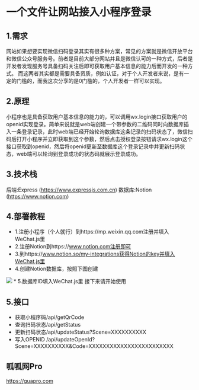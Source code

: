 # 一个文件让网站接入小程序登录
## 1.需求
网站如果想要实现微信扫码登录其实有很多种方案，常见的方案就是微信开放平台和微信公众号服务号。前者是目前大部分网站并且是微信认可的一种方式，后者是开发者发现服务号具备扫码关注后即可获取用户基本信息的能力后而开发的一种方式。
而这两者其实都是需要具备资质，例如认证，对于个人开发者来说，是有一定的门槛的，而我这次分享的是0门槛的，个人开发者一样可以实现。

## 2.原理
小程序也是具备获取用户基本信息的能力的，可以调用wx.login接口获取用户的openid实现登录。简单来说就是web端创建一个带参数的二维码同时向数据库插入一条登录记录，此时web端已经开始轮询数据库这条记录的扫码状态了，微信扫码后打开小程序并立即获取到这个参数，然后点击授权登录按钮请求wx.login这个接口获取到openid，然后将openid更新至数据库这个登录记录中并更新扫码状态，web端可以轮询到登录成功的状态码就展示登录成功。

## 3.技术栈
后端:Express (https://www.expressjs.com.cn)
数据库:Notion (https://www.notion.com)

## 4.部署教程
* 1.注册小程序（个人就行）到https://mp.weixin.qq.com注册并填入WeChat.js里
* 2.注册Notion到https://www.notion.com注册即可
* 3.到https://www.notion.so/my-integrations获得Notion的key并填入WeChat.js里
* 4.创建Notion数据库，按照下图创建
<img src="https://jihulab.com/guas/gua/-/raw/main/OpenSource/web-login-mini-program/409a12b5de570cd9c17bfa9aa4c4167.png">
* 5.数据库ID填入WeChat.js里
接下来请开始使用

## 5.接口
* 获取小程序码/api/getQrCode
* 查询扫码状态/api/getStatus
* 更新扫码状态/api/updateStatus?Scene=XXXXXXXXXX
* 写入OPENID /api/updateOpenId?Scene=XXXXXXXXXX&Code=XXXXXXXXXXXXXXXXXXXXXXXX
## 呱呱网Pro
https://guapro.com
